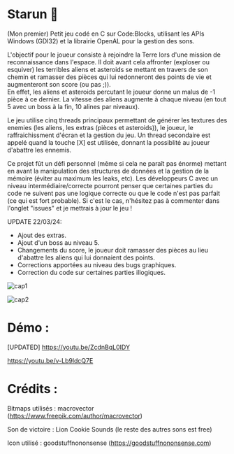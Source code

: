# Starun 👾

(Mon premier) Petit jeu codé en C sur Code:Blocks, utilisant les APIs Windows (GDI32) et la librairie OpenAL pour la gestion des sons. 

L'objectif pour le joueur consiste à rejoindre la Terre lors d'une mission de reconnaissance dans l'espace. Il doit avant cela affronter (exploser ou esquiver) les terribles aliens et asteroids se mettant en travers de son chemin et ramasser des pièces qui lui redonneront des points de vie et augmenteront son score (ou pas ;)).  
En effet, les aliens et asteroids percutant le joueur donne un malus de -1 pièce à ce dernier. La vitesse des aliens augmente à chaque niveau (en tout 5 avec un boss à la fin, 10 alines par niveaux).  

Le jeu utilise cinq threads principaux permettant de générer les textures des enemies (les aliens, les extras (pièces et asteroids)), le joueur, le raffraichissment d'écran et la gestion du jeu. 
Un thread secondaire est appelé quand la touche [X] est utilisée, donnant la possiblité au joueur d'abattre les ennemis. 

Ce projet fût un défi personnel (même si cela ne paraît pas énorme) mettant en avant la manipulation des structures de données et la gestion de la mémoire (éviter au maximum les leaks, etc). Les développeurs C avec un niveau intermédiaire/correcte pourront penser que certaines parties du code ne suivent pas une logique correcte ou que le code n'est pas parfait (ce qui est fort probable). Si c'est le cas, n'hésitez pas à commenter dans l'onglet "issues" et je mettrais à jour le jeu ! 

UPDATE 22/03/24: 
- Ajout des extras.
- Ajout d'un boss au niveau 5.
- Changements du score, le joueur doit ramasser des pièces au lieu d'abattre les aliens qui lui donnaient des points.
- Corrections apportées au niveau des bugs graphiques.
- Correction du code sur certaines parties illogiques.

![cap1](https://github.com/ulyssepmt/Starun/assets/89702597/8cf5e766-99b9-4756-a1ec-ccc73526b157)

![cap2](https://github.com/ulyssepmt/Starun/assets/89702597/f09af13b-190d-42d1-a8a9-37671e44b05c)




# Démo : 
[UPDATED] https://youtu.be/ZcdnBqL0IDY

https://youtu.be/v-Lb9ldcQ7E


# Crédits : 

Bitmaps utilisés : macrovector (https://www.freepik.com/author/macrovector)

Son de victoire : Lion Cookie Sounds (le reste des autres sons est free)

Icon utilisé : goodstuffnononsense (https://goodstuffnononsense.com)




